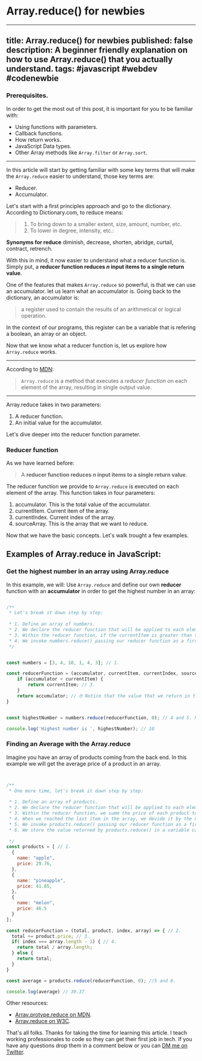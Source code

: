 # Array.reduce() for newbies

---
title: Array.reduce() for newbies
published: false
description: A beginner friendly explanation on how to use  Array.reduce() that you actually understand.
tags: #javascript #webdev #codenewbie
---

### Prerequisites.
In order to get the most out of this post, it is important for you to be familiar with:

- Using functions with parameters.
- Callback functions.
- How return works.
- JavaScript Data types.
- Other Array methods like `Array.filter` or `Array.sort`.

--- 

In this article will start by getting familiar with some key terms that will make the `Array.reduce` easier to understand, those key terms are: 

* Reducer.
* Accumulator.


Let's start with a first principles approach and go to the dictionary. According to Dictionary.com, to reduce means:

> 1. To bring down to a smaller extent, size, amount, number, etc.
> 2. To lower in degree, intensity, etc.:

**Synonyms for reduce**
diminish, decrease, shorten, abridge, curtail, contract, retrench.

With this in mind, it now easier to understand what a reducer function is. Simply put, a **reducer function reduces *n* input items to a single return value**.

One of the features that makes `Array.reduce` so powerful, is that we can use an accumulator. let us learn what an accumulator is. Going back to the dictionary, an accumulator is:

> a register used to contain the results of an arithmetical or logical operation.

In the context of our programs, this register can be a variable that is refering a boolean, an array or an object.

Now that we know what a reducer function is, let us explore how `Array.reduce` works.

---

According to [MDN](https://developer.mozilla.org/en-US/docs/Web/JavaScript/Reference/Global_Objects/Array/reduce):

> `Array.reduce` is a method that executes a *reducer function* on each element of the array, resulting in single output value.


---


Array.reduce takes in two parameters:

1. A reducer function.
2. An initial value for the accumulator.

Let's dive deeper into the reducer function parameter.

### Reducer function

As we have learned before:

> A **reducer function reduces *n* input items to a single return value**.


The reducer function we provide to `Array.reduce` is executed on each element of the array. This function takes in four parameters:

1. accumulator. This is the total value of the accumulator.
2. currentItem. Current item of the array.
3. currentIndex. Current index of the array.
4. sourceArray. This is the array that we want to reduce.

Now that we have the basic concepts. Let's walk trought a few examples.


## Examples of Array.reduce in JavaScript:


### Get the highest number in an array using Array.reduce


In this example, we will: Use `Array.reduce` and define our own **reducer** function with an **accumulator** in order to get the highest number in an array:

```javascript

/**
 * Let's break it down step by step:
 
 * 1. Define an array of numbers.
 * 2. We declare the reducer function that will be applied to each element of the array.
 * 3. Within the reducer function, if the currentItem is greater than the accumulator, we will return the currentItem.
 * 4. We invoke numbers.reduce() passing our reducer function as a first parameter and 0 as an initial value for our accumulator. * 5. We store the value returned by numbers.reduce() in a variable called average.
 */


const numbers = [3, 4, 10, 1, 4, 3]; // 1. 

const reducerFunction = (accumulator, currentItem, currentIndex, sourceArray) => { // 2. 
    if (accumulator < currentItem) {
        return currentItem; // 3.
    }
    return accumulator; // 🤓 Notice that the value that we return in the reducer function, will be the value of the accumulator the next time the reducer function is invoked.
}


const highestNumber = numbers.reduce(reducerFunction, 0); // 4 and 5. Notice that 0 is the initial value for our accumulator.

console.log('Highest number is ', highestNumber); // 10
```


### Finding an Average with the Array.reduce

Imagine you have an array of products coming from the back end. In this example we will get the average price of a product in an array.

```javascript


/**
 * One more time, let's break it down step by step:
 
 * 1. Define an array of products.
 * 2. We declare the reducer function that will be applied to each element of the array.
 * 3. Within the reducer function, we summ the price of each product to the total.
 * 4. When we reached the last item in the array, we devide it by the number of elements in the array..
 * 5. We invoke products.reduce() passing our reducer function as a first parameter and 0 as an initial value for our accumulator which now is called total. 
 * 6. We store the value returned by products.reduce() in a variable called average.
 
 */
const products = [ // 1.
  {
    name: "apple",
    price: 29.76, 
  },
  {
    name: "pineapple",
    price: 41.85,
  },
  {
    name: "melon",
    price: 46.5
  }
];

const reducerFunction = (total, product, index, array) => { // 2.
  total += product.price; // 3.
  if( index === array.length - 1) { // 4.
    return total / array.length;
  } else { 
    return total; 
  }
}

const average = products.reduce(reducerFunction, 0); //5 and 6.

console.log(average) // 39.37

```


Other resources:
- [Array.protype.reduce on MDN](https://developer.mozilla.org/en-US/docs/Web/JavaScript/Reference/Global_Objects/Array/reduce).
- [Array.reduce on W3C](https://www.w3schools.com/jsref/jsref_reduce.asp).


That's all folks. Thanks for taking the time for learning this article. 
I teach working professionales to code so they can get their first job in tech. 
If you have any questions drop them in a comment below or you can [DM me on Twitter](https://twitter.com/papaponmx).
 

 




